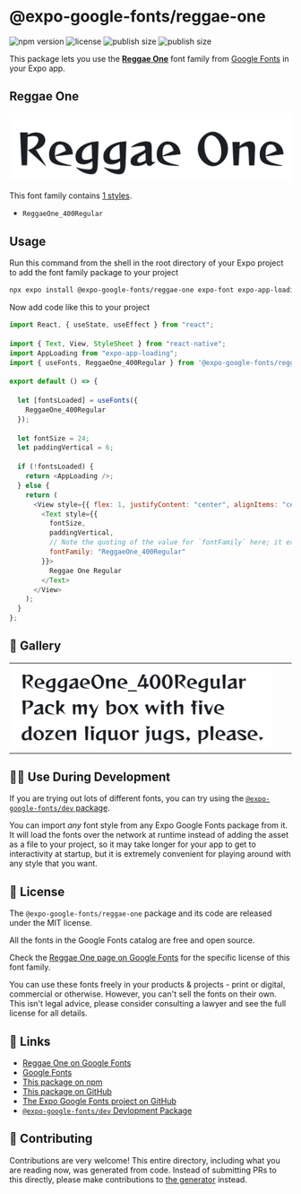 # @expo-google-fonts/reggae-one

![npm version](https://flat.badgen.net/npm/v/@expo-google-fonts/reggae-one)
![license](https://flat.badgen.net/github/license/expo/google-fonts)
![publish size](https://flat.badgen.net/packagephobia/install/@expo-google-fonts/reggae-one)
![publish size](https://flat.badgen.net/packagephobia/publish/@expo-google-fonts/reggae-one)

This package lets you use the [**Reggae One**](https://fonts.google.com/specimen/Reggae+One) font family from [Google Fonts](https://fonts.google.com/) in your Expo app.

## Reggae One

![Reggae One](./font-family.png)

This font family contains [1 styles](#-gallery).

- `ReggaeOne_400Regular`

## Usage

Run this command from the shell in the root directory of your Expo project to add the font family package to your project

```sh
npx expo install @expo-google-fonts/reggae-one expo-font expo-app-loading
```

Now add code like this to your project

```js
import React, { useState, useEffect } from "react";

import { Text, View, StyleSheet } from "react-native";
import AppLoading from "expo-app-loading";
import { useFonts, ReggaeOne_400Regular } from '@expo-google-fonts/reggae-one';

export default () => {

  let [fontsLoaded] = useFonts({
    ReggaeOne_400Regular
  });

  let fontSize = 24;
  let paddingVertical = 6;

  if (!fontsLoaded) {
    return <AppLoading />;
  } else {
    return (
      <View style={{ flex: 1, justifyContent: "center", alignItems: "center" }}>
        <Text style={{
          fontSize,
          paddingVertical,
          // Note the quoting of the value for `fontFamily` here; it expects a string!
          fontFamily: "ReggaeOne_400Regular"
        }}>
          Reggae One Regular
        </Text>
      </View>
    );
  }
};
```

## 🔡 Gallery


||||
|-|-|-|
|![ReggaeOne_400Regular](./ReggaeOne_400Regular.ttf.png)||||


## 👩‍💻 Use During Development

If you are trying out lots of different fonts, you can try using the [`@expo-google-fonts/dev` package](https://github.com/expo/google-fonts/tree/master/font-packages/dev#readme).

You can import _any_ font style from any Expo Google Fonts package from it. It will load the fonts over the network at runtime instead of adding the asset as a file to your project, so it may take longer for your app to get to interactivity at startup, but it is extremely convenient for playing around with any style that you want.


## 📖 License

The `@expo-google-fonts/reggae-one` package and its code are released under the MIT license.

All the fonts in the Google Fonts catalog are free and open source.

Check the [Reggae One page on Google Fonts](https://fonts.google.com/specimen/Reggae+One) for the specific license of this font family.

You can use these fonts freely in your products & projects - print or digital, commercial or otherwise. However, you can't sell the fonts on their own. This isn't legal advice, please consider consulting a lawyer and see the full license for all details.

## 🔗 Links

- [Reggae One on Google Fonts](https://fonts.google.com/specimen/Reggae+One)
- [Google Fonts](https://fonts.google.com/)
- [This package on npm](https://www.npmjs.com/package/@expo-google-fonts/reggae-one)
- [This package on GitHub](https://github.com/expo/google-fonts/tree/master/font-packages/reggae-one)
- [The Expo Google Fonts project on GitHub](https://github.com/expo/google-fonts)
- [`@expo-google-fonts/dev` Devlopment Package](https://github.com/expo/google-fonts/tree/master/font-packages/dev)

## 🤝 Contributing

Contributions are very welcome! This entire directory, including what you are reading now, was generated from code. Instead of submitting PRs to this directly, please make contributions to [the generator](https://github.com/expo/google-fonts/tree/master/packages/generator) instead.
